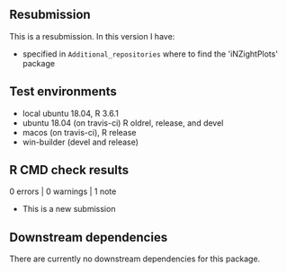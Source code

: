 ## Resubmission
This is a resubmission. In this version I have:
* specified in `Additional_repositories` where to find the 'iNZightPlots' package

## Test environments
* local ubuntu 18.04, R 3.6.1
* ubuntu 18.04 (on travis-ci) R oldrel, release, and devel
* macos (on travis-ci), R release
* win-builder (devel and release)

## R CMD check results

0 errors | 0 warnings | 1 note

* This is a new submission

## Downstream dependencies

There are currently no downstream dependencies for this package.
